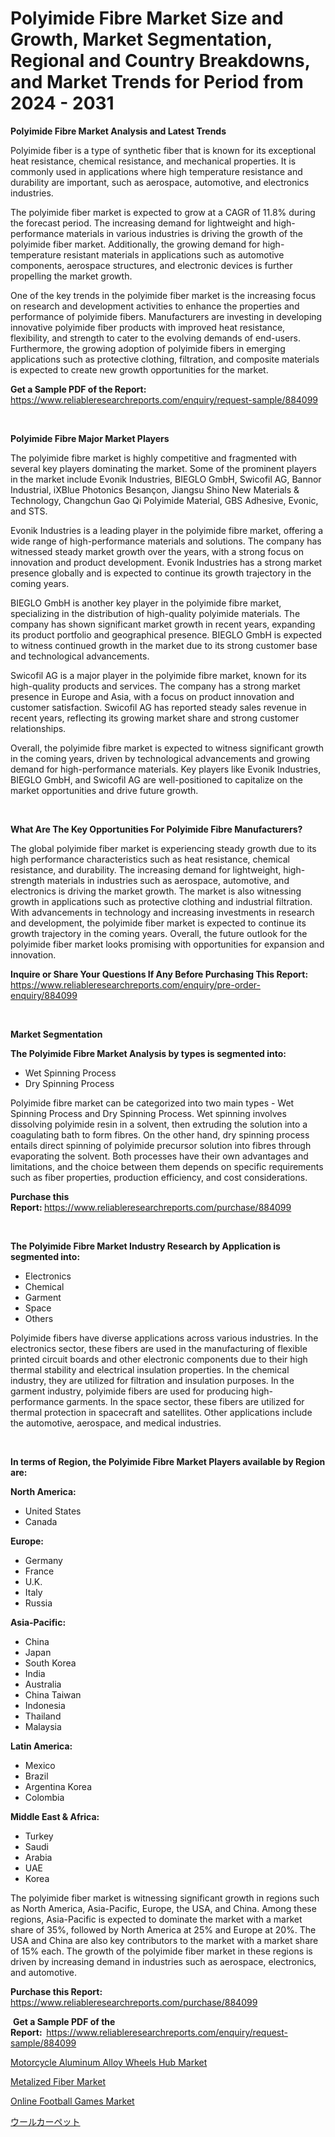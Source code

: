 <p><h1>Polyimide Fibre Market Size and Growth, Market Segmentation, Regional and Country Breakdowns, and Market Trends for Period from 2024 -  2031</h1></p><p><strong>Polyimide Fibre Market Analysis and Latest Trends</strong></p>
<p><p>Polyimide fiber is a type of synthetic fiber that is known for its exceptional heat resistance, chemical resistance, and mechanical properties. It is commonly used in applications where high temperature resistance and durability are important, such as aerospace, automotive, and electronics industries.</p><p>The polyimide fiber market is expected to grow at a CAGR of 11.8% during the forecast period. The increasing demand for lightweight and high-performance materials in various industries is driving the growth of the polyimide fiber market. Additionally, the growing demand for high-temperature resistant materials in applications such as automotive components, aerospace structures, and electronic devices is further propelling the market growth.</p><p>One of the key trends in the polyimide fiber market is the increasing focus on research and development activities to enhance the properties and performance of polyimide fibers. Manufacturers are investing in developing innovative polyimide fiber products with improved heat resistance, flexibility, and strength to cater to the evolving demands of end-users. Furthermore, the growing adoption of polyimide fibers in emerging applications such as protective clothing, filtration, and composite materials is expected to create new growth opportunities for the market.</p></p>
<p><strong>Get a Sample PDF of the Report:&nbsp;</strong> <a href="https://www.reliableresearchreports.com/enquiry/request-sample/884099">https://www.reliableresearchreports.com/enquiry/request-sample/884099</a></p>
<p>&nbsp;</p>
<p><strong>Polyimide Fibre Major Market Players</strong></p>
<p><p>The polyimide fibre market is highly competitive and fragmented with several key players dominating the market. Some of the prominent players in the market include Evonik Industries, BIEGLO GmbH, Swicofil AG, Bannor Industrial, iXBlue Photonics Besançon, Jiangsu Shino New Materials & Technology, Changchun Gao Qi Polyimide Material, GBS Adhesive, Evonic, and STS.</p><p>Evonik Industries is a leading player in the polyimide fibre market, offering a wide range of high-performance materials and solutions. The company has witnessed steady market growth over the years, with a strong focus on innovation and product development. Evonik Industries has a strong market presence globally and is expected to continue its growth trajectory in the coming years.</p><p>BIEGLO GmbH is another key player in the polyimide fibre market, specializing in the distribution of high-quality polyimide materials. The company has shown significant market growth in recent years, expanding its product portfolio and geographical presence. BIEGLO GmbH is expected to witness continued growth in the market due to its strong customer base and technological advancements.</p><p>Swicofil AG is a major player in the polyimide fibre market, known for its high-quality products and services. The company has a strong market presence in Europe and Asia, with a focus on product innovation and customer satisfaction. Swicofil AG has reported steady sales revenue in recent years, reflecting its growing market share and strong customer relationships.</p><p>Overall, the polyimide fibre market is expected to witness significant growth in the coming years, driven by technological advancements and growing demand for high-performance materials. Key players like Evonik Industries, BIEGLO GmbH, and Swicofil AG are well-positioned to capitalize on the market opportunities and drive future growth.</p></p>
<p>&nbsp;</p>
<p><strong>What Are The Key Opportunities For Polyimide Fibre Manufacturers?</strong></p>
<p><p>The global polyimide fiber market is experiencing steady growth due to its high performance characteristics such as heat resistance, chemical resistance, and durability. The increasing demand for lightweight, high-strength materials in industries such as aerospace, automotive, and electronics is driving the market growth. The market is also witnessing growth in applications such as protective clothing and industrial filtration. With advancements in technology and increasing investments in research and development, the polyimide fiber market is expected to continue its growth trajectory in the coming years. Overall, the future outlook for the polyimide fiber market looks promising with opportunities for expansion and innovation.</p></p>
<p><strong>Inquire or Share Your Questions If Any Before Purchasing This Report:</strong> <a href="https://www.reliableresearchreports.com/enquiry/pre-order-enquiry/884099">https://www.reliableresearchreports.com/enquiry/pre-order-enquiry/884099</a></p>
<p>&nbsp;</p>
<p><strong>Market Segmentation</strong></p>
<p><strong>The Polyimide Fibre Market Analysis by types is segmented into:</strong></p>
<p><ul><li>Wet Spinning Process</li><li>Dry Spinning Process</li></ul></p>
<p><p>Polyimide fibre market can be categorized into two main types - Wet Spinning Process and Dry Spinning Process. Wet spinning involves dissolving polyimide resin in a solvent, then extruding the solution into a coagulating bath to form fibres. On the other hand, dry spinning process entails direct spinning of polyimide precursor solution into fibres through evaporating the solvent. Both processes have their own advantages and limitations, and the choice between them depends on specific requirements such as fiber properties, production efficiency, and cost considerations.</p></p>
<p><strong>Purchase this Report:&nbsp;</strong><a href="https://www.reliableresearchreports.com/purchase/884099">https://www.reliableresearchreports.com/purchase/884099</a></p>
<p>&nbsp;</p>
<p><strong>The Polyimide Fibre Market Industry Research by Application is segmented into:</strong></p>
<p><ul><li>Electronics</li><li>Chemical</li><li>Garment</li><li>Space</li><li>Others</li></ul></p>
<p><p>Polyimide fibers have diverse applications across various industries. In the electronics sector, these fibers are used in the manufacturing of flexible printed circuit boards and other electronic components due to their high thermal stability and electrical insulation properties. In the chemical industry, they are utilized for filtration and insulation purposes. In the garment industry, polyimide fibers are used for producing high-performance garments. In the space sector, these fibers are utilized for thermal protection in spacecraft and satellites. Other applications include the automotive, aerospace, and medical industries.</p></p>
<p>&nbsp;</p>
<p><strong>In terms of Region, the Polyimide Fibre Market Players available by Region are:</strong></p>
<p>
    <p> <strong> North America: </strong>
        <ul>
            <li>United States</li>
            <li>Canada</li>
        </ul>
        </p> 
    <p> <strong> Europe: </strong>
        <ul>
            <li>Germany</li>
            <li>France</li>
            <li>U.K.</li>
            <li>Italy</li>
            <li>Russia</li>
        </ul>
        </p> 
    <p> <strong> Asia-Pacific: </strong>
        <ul>
            <li>China</li>
            <li>Japan</li>
            <li>South Korea</li>
            <li>India</li>
            <li>Australia</li>
            <li>China Taiwan</li>
            <li>Indonesia</li>
            <li>Thailand</li>
            <li>Malaysia</li>
        </ul>
        </p> 
    <p> <strong> Latin America: </strong>
        <ul>
            <li>Mexico</li>
            <li>Brazil</li>
            <li>Argentina Korea</li>
            <li>Colombia</li>
        </ul>
        </p> 
    <p> <strong> Middle East & Africa: </strong>
        <ul>
            <li>Turkey</li>
            <li>Saudi</li>
            <li>Arabia</li>
            <li>UAE</li>
            <li>Korea</li>
        </ul>
    </p>
    </p>
<p><p>The polyimide fiber market is witnessing significant growth in regions such as North America, Asia-Pacific, Europe, the USA, and China. Among these regions, Asia-Pacific is expected to dominate the market with a market share of 35%, followed by North America at 25% and Europe at 20%. The USA and China are also key contributors to the market with a market share of 15% each. The growth of the polyimide fiber market in these regions is driven by increasing demand in industries such as aerospace, electronics, and automotive.</p></p>
<p><strong>Purchase this Report: </strong><a href="https://www.reliableresearchreports.com/purchase/884099">https://www.reliableresearchreports.com/purchase/884099</a></p>
<p>&nbsp;<strong>Get a Sample PDF of the Report:&nbsp;&nbsp;</strong><a href="https://www.reliableresearchreports.com/enquiry/request-sample/884099">https://www.reliableresearchreports.com/enquiry/request-sample/884099</a></p>
<p><strong></strong></p>
<p><p><a href="https://view.publitas.com/reportprime-1/motorcycle-aluminum-alloy-wheels-hub-market-size-growing-and-forecasted-for-period-from-2023-2030-and-provides-complete-market-analysis-of-this-market/">Motorcycle Aluminum Alloy Wheels Hub Market</a></p><p><a href="https://natural-crush-b99.notion.site/Metalized-Fiber-Market-Insights-Market-Players-and-Forecast-Till-2031-8e82c397014747c0aac16404c105a282">Metalized Fiber Market</a></p><p><a href="https://view.publitas.com/reportprime-1/online-football-games-market-size-and-growth-market-segmentation-regional-and-country-breakdowns-and-market-trends-for-period-from-2023-2030/">Online Football Games Market</a></p><p><a href="https://medium.com/@rudysimonis2023/%E3%82%A6%E3%83%BC%E3%83%AB%E3%82%AB%E3%83%BC%E3%83%9A%E3%83%83%E3%83%88%E5%B8%82%E5%A0%B4%E5%88%86%E6%9E%90-%E3%81%9D%E3%81%AEcagr-%E5%B8%82%E5%A0%B4%E3%82%BB%E3%82%B0%E3%83%A1%E3%83%B3%E3%83%86%E3%83%BC%E3%82%B7%E3%83%A7%E3%83%B3-%E3%81%8A%E3%82%88%E3%81%B3%E3%82%B0%E3%83%AD%E3%83%BC%E3%83%90%E3%83%AB%E7%94%A3%E6%A5%AD%E6%A6%82%E8%A6%81-da751fe8efa1">ウールカーペット</a></p></p>